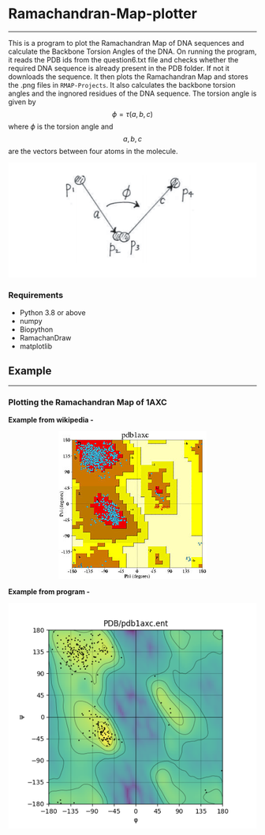 # Ramachandran-Map-plotter
-------------
This is a program to plot the Ramachandran Map of DNA sequences and calculate the Backbone Torsion Angles of the DNA. 
On running the program, it reads the PDB ids from the question6.txt file and checks whether the required DNA sequence is already present in the PDB folder. If not it downloads the sequence. It then plots the Ramachandran Map and stores the .png files in `RMAP-Projects`. It also calculates the backbone torsion angles and the ingnored residues of the DNA sequence.
The torsion angle is given by
$$\phi=\tau(a,b,c)$$
where $\phi$ is the torsion angle and $$a, b,c$$ are the vectors between four atoms in the molecule.
<p align="center">
  <img src="Images/phivector.png" />
</p>

### Requirements
* Python 3.8 or above
* numpy
* Biopython
* RamachanDraw
* matplotlib

## Example
---
### Plotting the Ramachandran Map of 1AXC
**Example from wikipedia -**
<br />
<p align="center">
  <img src="RMAP-Projects/1axc_PCNA_ProCheck_Rama.jpg" />
</p>

**Example from program -**
<br />
<p align="center">
  <img src="RMAP-Projects/1AXC.png" />
</p>
